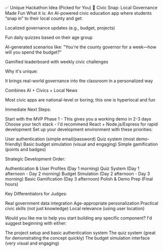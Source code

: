✅ Unique Hackathon Idea (Picked for You)
🧠 Civic Snap: Local Governance Made Fun
What it is:
An AI-powered civic education app where students “snap in” to their local county and get:

Localized governance updates (e.g., budget, projects)

Fun daily quizzes based on their age group

AI-generated scenarios like: "You're the county governor for a week—how will you spend the budget?"

Gamified leaderboard with weekly civic challenges

Why it's unique:

It brings real-world governance into the classroom in a personalized way

Combines AI + Civics + Local News

Most civic apps are national-level or boring; this one is hyperlocal and fun

Immediate Next Steps:

Start with the MVP Phase 1 - This gives you a working demo in 2-3 days
Choose your tech stack - I'd recommend React + Node.js/Express for rapid development
Set up your development environment with these priorities:

User authentication (simple email/password)
Quiz system (most demo-friendly)
Basic budget simulation (visual and engaging)
Simple gamification (points and badges)



Strategic Development Order:

Authentication & User Profiles (Day 1 morning)
Quiz System (Day 1 afternoon - Day 2 morning)
Budget Simulation (Day 2 afternoon - Day 3 morning)
Basic Gamification (Day 3 afternoon)
Polish & Demo Prep (Final hours)

Key Differentiators for Judges:

Real government data integration
Age-appropriate personalization
Practical civic skills (not just knowledge)
Local relevance (using user location)

Would you like me to help you start building any specific component? I'd suggest beginning with either:

The project setup and basic authentication system
The quiz system (great for demonstrating the concept quickly)
The budget simulation interface (very visual and engaging)
